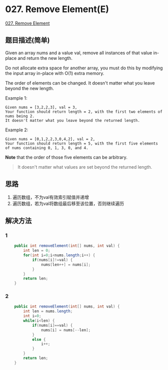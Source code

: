 # 027. Remove Element(E)
[027. Remove Element](https://leetcode-cn.com/problems/remove-element/)

## 题目描述\(简单\)

Given an array nums and a value val, remove all instances of that value in-place and return the new length.

Do not allocate extra space for another array, you must do this by modifying the input array in-place with O\(1\) extra memory.

The order of elements can be changed. It doesn't matter what you leave beyond the new length.

Example 1:

```
Given nums = [3,2,2,3], val = 3,
Your function should return length = 2, with the first two elements of nums being 2.
It doesn't matter what you leave beyond the returned length.
```

Example 2:

```
Given nums = [0,1,2,2,3,0,4,2], val = 2,
Your function should return length = 5, with the first five elements of nums containing 0, 1, 3, 0, and 4.
```

**Note** that the order of those five elements can be arbitrary.

> It doesn't matter what values are set beyond the returned length.

## 思路

1. 遍历数组，不为val有效索引赋值并递增
2. 遍历数组，若为val将数组最后移至该位置，否则继续遍历

## 解决方法

### 1

```java
    public int removeElement(int[] nums, int val) {
        int len = 0;
        for(int i=0;i<nums.length;i++) {
            if(nums[i]!=val) {
                nums[len++] = nums[i];
            }
        }
        return len;
    }
```

### 2

```java
    public int removeElement(int[] nums, int val) {
        int len = nums.length;
        int i=0;
        while(i<len) {
            if(nums[i]==val) {
                nums[i] = nums[--len];
            }
            else {
                i++;
            }
        }
        return len;
    }
```



